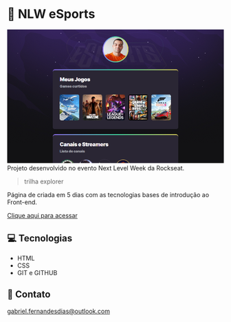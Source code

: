 # 🚀 NLW eSports 

![preview](/.github/preview.png)
Projeto desenvolvido no evento Next Level Week da Rockseat.

>trilha explorer

Página de criada em 5 dias com as tecnologias bases de introdução ao Front-end.

[Clique aqui para acessar](https://gabrielfernandesdias.github.io/nlw/)

## 💻 Tecnologias

- HTML
- CSS
- GIT e GITHUB

## 📧 Contato

gabriel.fernandesdias@outlook.com